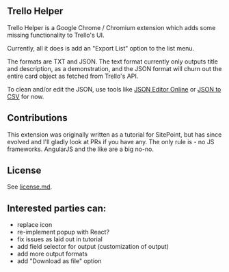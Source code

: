 ## Trello Helper

Trello Helper is a Google Chrome / Chromium extension which adds some missing functionality to Trello's UI.

Currently, all it does is add an "Export List" option to the list menu.

The formats are TXT and JSON. The text format currently only outputs title and description, as a demonstration, and the JSON format will churn out the entire card object as fetched from Trello's API.

To clean and/or edit the JSON, use tools like [JSON Editor Online](http://jsoneditoronline.org/) or [JSON to CSV](https://json-csv.com/) for now.
 
## Contributions

This extension was originally written as a tutorial for SitePoint, but has since evolved and I'll gladly look at PRs if you have any. The only rule is - no JS frameworks. AngularJS and the like are a big no-no.

## License

See [license.md](license.md).

## Interested parties can:

- replace icon
- re-implement popup with React?
- fix issues as laid out in tutorial
- add field selector for output (customization of output)
- add more output formats
- add "Download as file" option